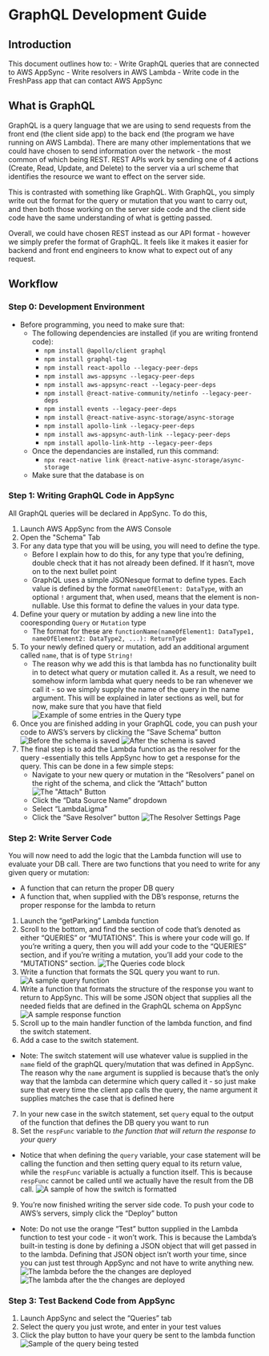 # GraphQL Development Guide
## Introduction
This document outlines how to:
	- Write GraphQL queries that are connected to AWS AppSync
	- Write resolvers in AWS Lambda
	- Write code in the FreshPass app that can contact AWS AppSync

## What is GraphQL
GraphQL is a query language that we are using to send requests from the front end (the client side app) to the back end (the program we have running on AWS Lambda). There are many other implementations that we could have chosen to send information over the network - the most common of which being REST. REST APIs work by sending one of 4 actions (Create, Read, Update, and Delete) to the server via a url scheme that identifies the resource we want to effect on the server side. 

This is contrasted with something like GraphQL. With GraphQL, you simply write out the format for the query or mutation that you want to carry out, and then both those working on the server side code and the client side code have the same understanding of what is getting passed.

Overall, we could have chosen REST instead as our API format - however we simply prefer the format of GraphQL. It feels like it makes it easier for backend and front end engineers to know what to expect out of any request.

## Workflow
### Step 0: Development Environment
- Before programming, you need to make sure that:
	- The following dependencies are installed (if you are writing frontend code):
		- `npm install @apollo/client graphql`
		- `npm install graphql-tag`
		- `npm install react-apollo --legacy-peer-deps`
		- `npm install aws-appsync --legacy-peer-deps`
		- `npm install aws-appsync-react --legacy-peer-deps`
		- `npm install @react-native-community/netinfo --legacy-peer-deps`
		- `npm install events --legacy-peer-deps`
		- `npm install @react-native-async-storage/async-storage`
		- `npm install apollo-link --legacy-peer-deps`
		- `npm install aws-appsync-auth-link --legacy-peer-deps`
		- `npm install apollo-link-http --legacy-peer-deps`
	- Once the dependancies are installed, run this command:
		- `npx react-native link @react-native-async-storage/async-storage`
	- Make sure that the database is on
### Step 1: Writing GraphQL Code in AppSync
All GraphQL queries will be declared in AppSync. To do this,

1. Launch AWS AppSync from the AWS Console
2. Open the "Schema" Tab
3. For any data type that you will be using, you will need to define the type.
	- Before I explain how to do this, for any type that you’re defining, double check that it has not already been defined. If it hasn’t, move on to the next bullet point
	- GraphQL uses a simple JSONesque format to define types. Each value is defined by the format `nameOfElement: DataType`, with an optional `!` argument that, when used, means that the element is non-nullable. Use this format to define the values in your data type.
4. Define your query or mutation by adding a new line into the cooresponding `Query` or `Mutation` type
	- The format for these are `functionName(nameOfElement1: DataType1, nameOfElement2: DataType2, ...): ReturnType `
5. To your newly defined query or mutation, add an additional argument called `name`, that is of type `String!`
	- The reason why we add this is that lambda has no functionality built in to detect what query or mutation called it. As a result, we need to somehow inform lambda what query needs to be ran whenever we call it - so we simply supply the name of the query in the name argument. This will be explained in later sections as well, but for now, make sure that you have that field
	![Example of some entries in the `Query` type](https://github.com/smart-groceries/freshpass/blob/main/dev-guide-images/query-example.png?raw=True)
6. Once you are finished adding in your GraphQL code,  you can push your code to AWS’s servers by clicking the “Save Schema” button
	![Before the schema is saved](https://github.com/smart-groceries/freshpass/blob/main/dev-guide-images/presave-schema.png?raw=True)
	![After the schema is saved](https://github.com/smart-groceries/freshpass/blob/main/dev-guide-images/saved-schema.png?raw=True)
7. The final step is to add the Lambda function as the resolver for the query -essentially this tells AppSync how to get a response for the query. This can be done in a few simple steps:
	- Navigate to your new query or mutation in the  “Resolvers” panel on the right of the schema,	and click the “Attach” button
	![The "Attach" Button](https://github.com/smart-groceries/freshpass/blob/main/dev-guide-images/resolvers-attach.png?raw=True)
	- Click the “Data Source Name” dropdown
	- Select “LambdaLigma”
	- Click the “Save Resolver” button
	![The Resolver Settings Page](https://github.com/smart-groceries/freshpass/blob/main/dev-guide-images/resolvers-settings.png?raw=True)

### Step 2: Write Server Code
You will now need to add the logic that the Lambda function will use to evaluate your DB call. There are two functions that you need to write for any given query or mutation:
- A function that can return the proper DB query
- A function that, when supplied with the DB’s response, returns the proper response for the lambda to return

1. Launch the “getParking” Lambda function
2. Scroll to the bottom, and find the section of code that’s denoted as either “QUERIES” or “MUTATIONS”. This is where your code will go. If you’re writing a query, then you will add your code to the “QUERIES” section, and if you’re writing a mutation, you’ll add your code to the “MUTATIONS” section.
	![The Queries code block](https://github.com/smart-groceries/freshpass/blob/main/dev-guide-images/queries-in-lambda.png?raw=True)
3. Write a function that formats the SQL query you want to run. 
	![A sample query function](https://github.com/smart-groceries/freshpass/blob/main/dev-guide-images/lambda-sql-query.png?raw=True)
4. Write a function that formats the structure of the response you want to return to AppSync. This will be some JSON object that supplies all the needed fields that are defined in the GraphQL schema on AppSync
	![A sample response function](https://github.com/smart-groceries/freshpass/blob/main/dev-guide-images/lambda-resp-sample.png?raw=True)
5. Scroll up to the main handler function of the lambda function, and find the switch statement.
6. Add a case to the switch statement.
- Note: The switch statement will use whatever value is supplied in the `name` field of the graphQL query/mutation that was defined in AppSync. The reason why the `name` argument is supplied is because that’s the only way that the lambda can determine which query called it - so just make sure that every time the client app calls the query, the name argument it supplies matches the case that is defined here
7. In your new case in the switch statement, set `query` equal to the output of the function that defines the DB query you want to run
8. Set the `respFunc` variable to *the function that will return the response to your query*
- Notice that when defining the `query` variable, your case statement will be calling the function and then setting query equal to its return value, while the `respFunc` variable is actually a function itself. This is because `respFunc` cannot be called until we actually have the result from the DB call.
	![A sample of how the switch is formatted](https://github.com/smart-groceries/freshpass/blob/main/dev-guide-images/lambda-switch-example.png?raw=True)
9. You’re now finished writing the server side code. To push your code to AWS’s servers, simply click the “Deploy” button
- Note: Do not use the orange “Test” button supplied in the Lambda function to test your code - it won’t work. This is because the Lambda’s built-in testing is done by defining a JSON object that will get passed in to the lambda. Defining that JSON object isn’t worth your time, since you can just test through AppSync and not have to write anything new. 
	![The lambda before the the changes are deployed](https://github.com/smart-groceries/freshpass/blob/main/dev-guide-images/lambda-pre-save.png?raw=True)
	![The lambda after the the changes are deployed](https://github.com/smart-groceries/freshpass/blob/main/dev-guide-images/lambda-save.png?raw=True)

### Step 3: Test Backend Code from AppSync
1. Launch AppSync and select the “Queries” tab
2. Select the query you just wrote, and enter in your test values
3. Click the play button to have your query be sent to the lambda function
	![Sample of the query being tested](https://github.com/smart-groceries/freshpass/blob/main/dev-guide-images/testing-sample.png?raw=True)
